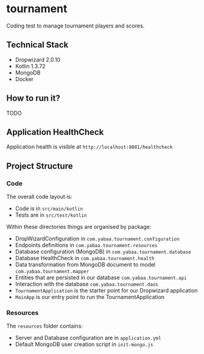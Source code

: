 # tournament

Coding test to manage tournament players and scores.

## Technical Stack

* Dropwizard 2.0.10
* Kotlin 1.3.72
* MongoDB
* Docker

## How to run it?

TODO

## Application HealthCheck

Application health is visible at `http://localhost:8081/healthcheck`

## Project Structure

### Code
The overall code layout is:

* Code is in `src/main/kotlin`
* Tests are in `src/test/kotlin`

Within these directories things are organised by package:

* DropWizardConfiguration in `com.yabaa.tournament.configuration`
* Endpoints definitions in `com.yabaa.tournament.resources`
* Database configuration (MongoDB) in `com.yabaa.tournament.database`
* Database HealthCheck in `com.yabaa.tournament.health`
* Data transformation from MongoDB document to model `com.yabaa.tournament.mapper`
* Entities that are persisted in our database `com.yabaa.tournament.api`
* Interaction with the database `com.yabaa.tournament.daos`
* `TournamentApplication` is the starter point for our Dropwizard application
* `MainApp` is our entry point to run the TournamentApplication

### Resources
The `resources` folder contains:
* Server and Database configuration are in `application.yml`
* Default MongoDB user creation script in `init-mongo.js`

